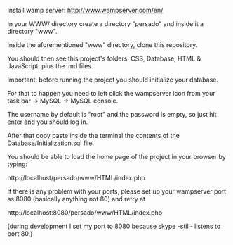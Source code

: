 Install wamp server: http://www.wampserver.com/en/

In your WWW/ directory create a directory "persado" and inside it a directory "www".

Inside the aforementioned "www" directory, clone this repository.

You should then see this project's folders: CSS, Database, HTML & JavaScript, plus the .md files.

Important: before running the project you should initialize your database.

For that to happen you need to left click the wampserver icon from your task bar -> MySQL -> MySQL console.

The username by default is "root" and the password is empty, so just hit enter and you should log in.

After that copy paste inside the terminal the contents of the Database/Initialization.sql file.

You should be able to load the home page of the project in your browser by typing:

http://localhost/persado/www/HTML/index.php

If there is any problem with your ports, please set up your wampserver port as 8080 (basically anything not 80) and retry at

http://localhost:8080/persado/www/HTML/index.php

(during development I set my port to 8080 because skype -still- listens to port 80.)
